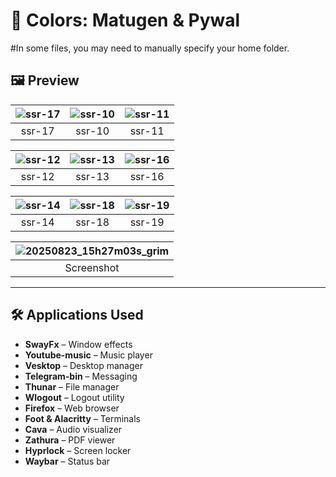 # 🎨 Colors: Matugen & Pywal
#In some files, you may need to manually specify your home folder.

## 🖼 Preview

| ![ssr-17](https://github.com/user-attachments/assets/b3bc33aa-f8f7-40ce-bde0-98c098cdddf8) | ![ssr-10](https://github.com/user-attachments/assets/ea306d96-edd4-41b8-ac1b-a8236bb41b75) | ![ssr-11](https://github.com/user-attachments/assets/f9de1d02-a32f-4546-bfa7-02eaaf01e235) |
|:---:|:---:|:---:|
| ssr-17 | ssr-10 | ssr-11 |

| ![ssr-12](https://github.com/user-attachments/assets/af763e85-8d36-49f7-8d55-c63b4b6aa4cc) | ![ssr-13](https://github.com/user-attachments/assets/5d89262b-88ea-4f92-a4a6-8fa529053126) | ![ssr-16](https://github.com/user-attachments/assets/b86c5e90-58e0-401e-9102-e5d9d2555380) |
|:---:|:---:|:---:|
| ssr-12 | ssr-13 | ssr-16 |

| ![ssr-14](https://github.com/user-attachments/assets/21d938ec-596a-4270-9876-a5997bf12746) | ![ssr-18](https://github.com/user-attachments/assets/bf7eab7a-359b-4351-9191-33b77d9523e9) | ![ssr-19](https://github.com/user-attachments/assets/c3f2d2a9-a1d8-4ac0-967b-b3829e42fd72) |
|:---:|:---:|:---:|
| ssr-14 | ssr-18 | ssr-19 |

| ![20250823_15h27m03s_grim](https://github.com/user-attachments/assets/0ee7fad9-7e3d-43a3-93a1-cf042b6492c5) |
|:---:|
| Screenshot |

---

## 🛠 Applications Used

- **SwayFx** – Window effects  
- **Youtube-music** – Music player  
- **Vesktop** – Desktop manager  
- **Telegram-bin** – Messaging  
- **Thunar** – File manager  
- **Wlogout** – Logout utility  
- **Firefox** – Web browser  
- **Foot & Alacritty** – Terminals  
- **Cava** – Audio visualizer  
- **Zathura** – PDF viewer  
- **Hyprlock** – Screen locker  
- **Waybar** – Status bar  

